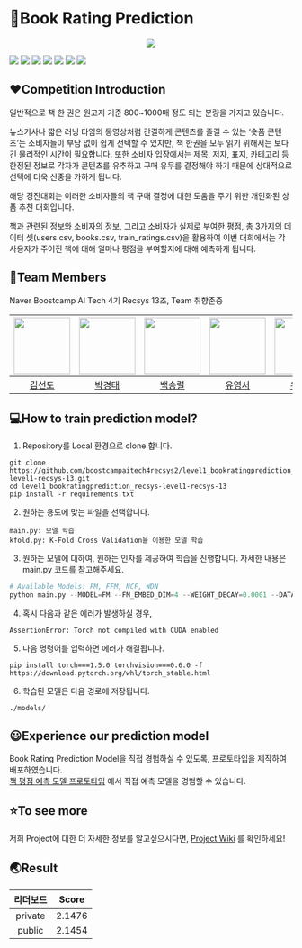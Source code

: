 # :book:Book Rating Prediction

<p align="center">
  <img src="https://user-images.githubusercontent.com/67851701/201507411-822d107f-41f5-4252-9d6c-b766e75812b5.JPG">  
</p>

<img src="https://img.shields.io/badge/Python-3776AB?style=for-the-badge&logo=Python&logoColor=white"> <img src="https://img.shields.io/badge/PyTorch-EE4C2C?style=for-the-badge&logo=PyTorch&logoColor=white"> <img src="https://img.shields.io/badge/Ubuntu-E95420?style=for-the-badge&logo=ubuntu&logoColor=white"> <img src="https://img.shields.io/badge/Numpy-013243?style=for-the-badge&logo=Numpy&logoColor=white"> <img src="https://img.shields.io/badge/Pandas-150458?style=for-the-badge&logo=Pandas&logoColor=white"> <img src="https://img.shields.io/badge/W&B-FFBE00?style=for-the-badge&logo=WeightsandBiases&logoColor=white"> <img src="https://img.shields.io/badge/Scikit_learn-F7931E?style=for-the-badge&logo=scikitlearn&logoColor=white">

## :heart:Competition Introduction

일반적으로 책 한 권은 원고지 기준 800~1000매 정도 되는 분량을 가지고 있습니다.  

뉴스기사나 짧은 러닝 타임의 동영상처럼 간결하게 콘텐츠를 즐길 수 있는 ‘숏폼 콘텐츠’는 소비자들이 부담 없이 쉽게 선택할 수 있지만, 책 한권을 모두 읽기 위해서는 보다 긴 물리적인 시간이 필요합니다. 또한 소비자 입장에서는 제목, 저자, 표지, 카테고리 등 한정된 정보로 각자가 콘텐츠를 유추하고 구매 유무를 결정해야 하기 때문에 상대적으로 선택에 더욱 신중을 가하게 됩니다.  

해당 경진대회는 이러한 소비자들의 책 구매 결정에 대한 도움을 주기 위한 개인화된 상품 추천 대회입니다.  

책과 관련된 정보와 소비자의 정보, 그리고 소비자가 실제로 부여한 평점, 총 3가지의 데이터 셋(users.csv, books.csv, train_ratings.csv)을 활용하여 이번 대회에서는 각 사용자가 주어진 책에 대해 얼마나 평점을 부여할지에 대해 예측하게 됩니다.  

## :raising_hand:Team Members

Naver Boostcamp AI Tech 4기 Recsys 13조, Team 취향존중  

| [<img src="https://github.com/snuff12.png" width="100px">](https://github.com/snuff12) | [<img src="https://github.com/GT0122.png" width="100px">](https://github.com/GT0122) | [<img src="https://github.com/mbaek01.png" width="100px">](https://github.com/mbaek01) | [<img src="https://github.com/7dudtj.png?v=4" width="100px">](https://github.com/7dudtj) | [<img src="https://github.com/sj970806.png?v=4" width="100px">](https://github.com/sj970806) |  
| :---: | :---: | :---: | :---: | :---: |  
| [김선도](https://github.com/snuff12) | [박경태](https://github.com/GT0122) | [백승렬](https://github.com/mbaek01) | [유영서](https://github.com/7dudtj) | [유상준](https://github.com/sj970806) |

## :computer:How to train prediction model?

1. Repository를 Local 환경으로 clone 합니다.
```shell
git clone https://github.com/boostcampaitech4recsys2/level1_bookratingprediction_recsys-level1-recsys-13.git
cd level1_bookratingprediction_recsys-level1-recsys-13
pip install -r requirements.txt
```

2. 원하는 용도에 맞는 파일을 선택합니다.
```text
main.py: 모델 학습
kfold.py: K-Fold Cross Validation을 이용한 모델 학습
```

3. 원하는 모델에 대하여, 원하는 인자를 제공하여 학습을 진행합니다. 자세한 내용은 main.py 코드를 참고해주세요.
```python
# Available Models: FM, FFM, NCF, WDN
python main.py --MODEL=FM --FM_EMBED_DIM=4 --WEIGHT_DECAY=0.0001 --DATA_PATH='data/data2/' --EPOCHS=10
```

4. 혹시 다음과 같은 에러가 발생하실 경우,
```shell
AssertionError: Torch not compiled with CUDA enabled
```

5. 다음 명령어를 입력하면 에러가 해결됩니다.
```shell
pip install torch===1.5.0 torchvision===0.6.0 -f https://download.pytorch.org/whl/torch_stable.html
```

6. 학습된 모델은 다음 경로에 저장됩니다.
```text
./models/
```

## :smiley:Experience our prediction model

Book Rating Prediction Model을 직접 경험하실 수 있도록, 프로토타입을 제작하여 배포하였습니다.  
[책 평점 예측 모델 프로토타입](https://7dudtj-book-rating-prediction-streamlit-o3hwlu.streamlit.app/) 에서 직접 예측 모델을 경험할 수 있습니다.  

## :star:To see more

저희 Project에 대한 더 자세한 정보를 알고싶으시다면, [Project Wiki](https://github.com/boostcampaitech4recsys2/level1_bookratingprediction_recsys-level1-recsys-13/wiki) 를 확인하세요!

## :earth_asia:Result

| 리더보드 | Score|
| :---: | :---: |
| private | 2.1476 |
| public | 2.1454 |
